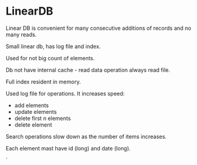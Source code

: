 # LinearDB
Linear DB is convenient for many consecutive additions of records and no many reads.

Small linear db, has log file and index.

Used for not big count of elements.

Db not have internal cache - read data operation always read file.

Full index resident in memory.

Used log file for operations. It increases speed:
 * add elements
 * update elements
 * delete first n elements
 * delete element
 
Search operations slow down as the number of items increases.

Each element mast have id (long) and date (long).

`
